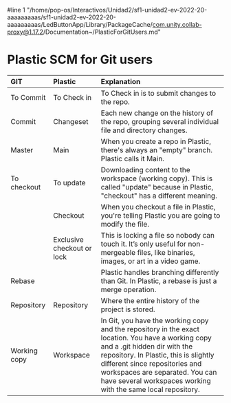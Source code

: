 #line 1 "/home/pop-os/Interactivos/Unidad2/sf1-unidad2-ev-2022-20-aaaaaaaaas/sf1-unidad2-ev-2022-20-aaaaaaaaas/LedButtonApp/Library/PackageCache/com.unity.collab-proxy@1.17.2/Documentation~/PlasticForGitUsers.md"
# Plastic SCM for Git users


| **GIT**| **Plastic**| **Explanation**|
|:--|:--|:--|
| To Commit| To Check in| To Check in is to submit changes to the repo.|
| Commit| Changeset| Each new change on the history of the repo, grouping several individual file and directory changes.|
| Master| Main| When you create a repo in Plastic, there's always an "empty" branch. Plastic calls it Main.|
| To checkout  | To update| Downloading content to the workspace (working copy). This is called "update" because in Plastic, "checkout" has a different meaning.|
|| Checkout| When you checkout a file in Plastic, you're telling Plastic you are going to modify the file.|
|| Exclusive checkout or lock | This is locking a file so nobody can touch it. It’s only useful for non-mergeable files, like binaries, images, or art in a video game.|
| Rebase|| Plastic handles branching differently than Git. In Plastic, a rebase is just a merge operation.|
| Repository   | Repository| Where the entire history of the project is stored.
| Working copy | Workspace| In Git, you have the working copy and the repository in the exact location. You have a working copy and a .git hidden dir with the repository. In Plastic, this is slightly different since repositories and workspaces are separated. You can have several workspaces working with the same local repository.